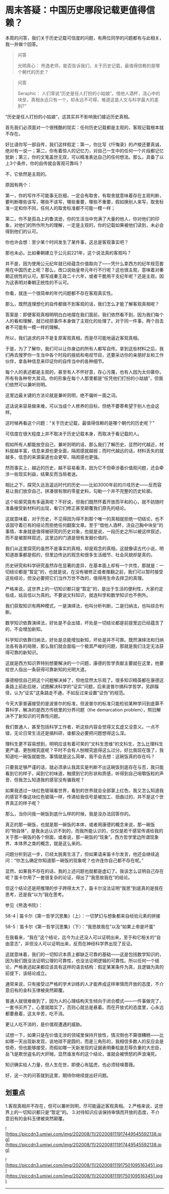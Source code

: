 # 周末答疑：中国历史哪段记载更值得信赖？

本周的问答，我们关于历史记载可信度的问题，有两位同学的问题都有与此相关，我一并做个回答。

> 问答
> 
> 光明真心： 熊逸老师，能否告诉我们，关于历史记载，最值得信赖的是哪个朝代的历史？

> 问答
> 
> Seraphic： 人们常说“历史是任人打扮的小姑娘”。借他人酒杯，浇心中的块垒，真相永远只有一个，却永远不可得，难道这是人文与科学最大的差别?”

“历史是任人打扮的小姑娘”，这其实并不影响我们接近历史真相。

首先我们必须面对一个很残酷的现实：任何历史记载都是主观的，客观记载根本就不存在。

好比请你写一部自传，我们这样假定：第一，你比写《忏悔录》的卢梭还要真诚，绝对有一说一；第二，你有着惊人的记忆力，对自己一生中的任何一个片段都记忆犹新；第三，你的文笔盖世无双，可以精准表达自己的任何想法。那么，具备了以上3个条件，你的自传就会客观可靠吗？

不，它依然是主观的。

原因有两个：

第一，你的写作不可能事无巨细，一定会有取舍，有取舍就意味着存在主观判断，要判断哪些该写，哪些不该写，哪些重要，哪些不重要，假如换别人来写，取舍标准一定和你不同，任何人的取舍标准都不可能一模一样；

第二，你不是孤岛上的鲁滨逊，你的生活当中充满了大量的他人，你对他们的印象，对他们的所作所为的理解，一定是主观的，你的记载如果被他们读到，未必会得到他们的认可。

你也许会想：至少某个时间发生了某件事，这总是客观事实吧？

那也未必。比如秦朝建立于公元前221年，这个说法真的客观吗？

并不是，因为使用公元纪年就已经蕴含价值取向了——凭什么拿西方的纪年规范套用在中国历史上呢？那么，改口说始皇帝元年行不行呢？这也很主观，意味着对秦朝正统性的认可。那写成秦王政二十六年，或者干脆用干支纪年呢？还是主观，因为这表明对秦朝正统性的不认可。

你看，就连一个很简单的年代问题都不存在客观真实性。

那么，既然连理想化的自传都做不到客观的话，我们怎么才能了解客观真相呢？

答案是：即便客观真相明明白白地摆在我们面前，我们依然看不到，因为我们每个人的看和理解，就已经把事件本身做了主观化的处理了。对于同一件事，两个目击者不可能有一模一样的理解。

所以，我们追求的并不是复原客观真相，而是尽可能地逼近客观真相。

于是，为了了解你，我们可以让你身边的所有人都写自传。拿到这些材料之后，我们再去搜罗你一生当中各个时段的报纸和电视节目，还要采访你的亲朋好友和工作伙伴，拿各种信息来印证你的自传当中的各种细节。

每个人的表述都是主观的，甚至有人不怀好意，存心污蔑，也有人因为太仰慕你，所有有各种夸大其词。你的形象在每个人那里都是“任凭他们打扮的小姑娘”，但我们依然可以兼听则明。

这里边最关键的方法论就是兼听则明，绝不偏听一面之词。

这话说来容易做来难，可以当成个人修养的目标，但绝不要寄希望于别人也会这样。

这时候再看这个问题：“关于历史记载，最值得信赖的是哪个朝代的历史呢？”

可信度在很大程度上并不取决于历史记载本身，而取决于看记载的人。

假如所有人都能放空自己，兼听则明的话，那么我们了解历史，显然时代越近，材料就越丰富，信息来源也更全面，隔阂感就越弱；而时代越远的话，材料丢失的就越多，信息的来源渠道也会更窄，隔阂感也更强。

然而事实上，越近的历史，越不容易看清，因为它不但牵涉着价值观问题，还会牵涉一些现实利益，结果反而当局者迷。

相比之下，探究久远且遥远时代的历史——比如3000年前的爪哇历史——反而容易让我们放空自己，拼凑很有限的零星史料，勾勒一个并不完整的历史轮廓。

这个轮廓究竟有多逼真呢？不好说，但我们既然怀着开放而平和的心，就不妨随时准备接受新材料的出现，看它们修正甚至颠覆我们原先的结论。

这就意味着，对于历史，不见得因为得不到那个唯一的真相就拒绝一切结论，也不该固守着已有的结论而拒绝任何翻案文章。至于“借他人酒杯，浇自己胸中块垒”的事情，本身就是值得被研究的历史对象，也就是说，一段历史之所以被这样叙述，而不是被那样叙述，这里边的门道是很有发掘价值的。

我们从这里探究的虽然不是事实的真相，却是观念的真相。这就像读古代小说，明知道故事都是假的，但里边传达的观念和很多生活细节、社会风貌却是真的。

历史研究和科学研究虽然存在显著的差异，在基本面上却有一个共性，那就是：一切结论都是“暂定”的，也就是说，在没有被修正或者推翻之前，我们可以暂时接受这些结论，但没必要把它们当作万世不改的，值得用生命去捍卫的真理。

严格来说，这世界上的一切知识都只是“暂定”的，是出于生活的便利性，大家约定俗成，姑且信以为真的。不要说文科知识，就连科学和数学知识也不例外。

我们获取知识有两种模式，一是演绎法，也叫分析判断，二是归纳法，也叫综合判断。

数学知识依靠演绎法，好处是不会出错，坏处是一切结论都是前提里边已经蕴含了的，不会增加新知。

科学知识依靠归纳法，好处是总能增加新知，坏处是并不可靠。既然演绎法和归纳法各有各的局限，那么我们就会面临一个极其严峻的问题，那就是我们注定无法获得可靠的新知识。

这就是西方知识界特别想要解决的一个问题，康德的哲学贡献主要就在这里，他要给世人指出一条获得可靠新知的光明大道。

康德相信自己把这个问题解决掉了，但他显然太乐观了。很多知识精英都在康德这条路上前赴后继，试图解决科学的“证实”问题，后来波普尔搞科学哲学，另辟蹊径，认为“证实”这条路走不通，不如反过来设置“证伪”的规范。

今天大家普遍接受的是波普尔的标准，但波普尔的标准只能检验某种学问到底算不算科学，解决的是西方传统里的分界问题（the demarcation problem），照旧解决不了新知识的可靠性问题。

我们普通人，甚至包括科学工作者，听这些内容会觉得又玄虚又没意义。一点不错，无论日常生活还是搞科研，谁都没必要把问题想得这么深。

理科生更不容易想到，明明应该有着可笑的“文科生思维”的文科生，怎么比理科生更严谨、更刨根究底呢？平时不会有人刨根究底得这么过分。好比我现在饿了，我知道吃一碗饭就能饱，事情就是这么简单，我不会去想：这碗饭真的存在吗？

只要我足够严谨的话，就必须承认我其实是判断不出这碗饭到底存在与否，我只能看到它的样子，闻到它的味道，触摸到它的形状和质感，听得到自己咀嚼饭粒的声音，但我怎么知道我的感官没有骗我呢？

如果我透过一块红色玻璃看世界，看到的世界就会全部蒙上红色，我又怎么知道我的感官不像这块红色玻璃一样，传递给我信号是被加工、扭曲过的，并不是这个世界真正的样子呢？

那么，当你问我一碗饭到底什么样的时候，我是没办法回答你的。

真正的那一碗饭，也就是那一碗饭的本体，或者用康德的概念来说，那一碗饭的“物自体”，是我永远认识不到的，而我所能认识的，仅仅是若干感官传递给我的关于那一碗饭的各个侧面，或者说，那一碗饭的“现象”。西方哲学里边所谓现象界、本体界之类的概念，就是这么来的。

问题分析到这一步，已经太脱离生活了，但如果请来笛卡尔发言，他还会继续追问：“你怎么确定你知道那一碗饭的现象呢？也许连你自己都不存在呢。”

显然，如果我不存在的话，我的上述问题也就都是虚幻了。我该怎么证明自己存在呢？笛卡尔用了一套很复杂的论证，得出了“我思故我在”的结论。

但这个结论还是把推理的步子跨得太大了，笛卡尔没法证明“我思”到底真的是我在思考，还是我“以为”我在思考。

参见《熊逸书院》：

58-4 | 笛卡尔《第一哲学沉思集》（上）：一切梦幻与想象都来自经验元素的拼接

58-5｜笛卡尔《第一哲学沉思集》（下）：“我思故我在”以及“如果上帝是坏蛋”

在我看来，“我在”这个结论，迄今为止还没人可以证明出来，至于和它相关的“自由意志”，非但没人可以证明出来，反而在神经科学界出现了反证。

这就意味着，我们的一切知识本质上都缺乏可靠的基础——这是包括数学知识的，因为我们既没法证明公理的可靠性，也没法证明逻辑的可靠性。所以任何一个结论，严格表述起来都应该具有这样的语言结构：假定某某条件为真，且逻辑为真的前提下，该结论成立。

通常来说，只有接受过严格的学术训练的人才能养成这样审慎而开放的态度，不介意旧有的金科玉律被突然颠覆。

普通人就很难做到了，因为人的心理结构天生倾向于闭合模式——一件事做完了，一套书买齐了，心里就踏实了，否则心就总是悬着。而在开放式的态度里，心永远都要悬着，这太辛苦，吃不消。

更让人吃不消的，是价值观遭遇的威胁。

试想一下，如果只是在价值无涉的领域里保持开放性，情况倒也不算很糟糕——比如哪一天出现新发现，说地球不是圆的，而是三角形的，我相信多数人的反应会是惊奇，但也能够接受，而假如哪一天新发现的证据表明秦桧是忍辱负重的大忠臣，岳飞是欺世盗名的大奸贼，显然谁发布的这个结论，谁就会被愤怒的声浪淹死。

知识确实给人力量，但人生在世，即便心有猛虎，也必须轻嗅蔷薇。

好，这一次的问答就到这里，期待你继续提出好问题。

## 划重点

1.客观真相并不存在，但可以兼听则明，尽可能逼近客观真相。
2.严格来说，这世界上的一切知识都只是“暂定”的。
3.对待知识应该保持审慎而开放的态度，不介意旧有的金科玉律被突然颠覆。

![https://piccdn3.umiwi.com/img/202008/11/202008111917449545592138.jpg](https://piccdn3.umiwi.com/img/202008/11/202008111917449545592138.jpg)

![https://piccdn3.umiwi.com/img/202008/11/202008111917501095163451.jpg](https://piccdn3.umiwi.com/img/202008/11/202008111917501095163451.jpg)

---
